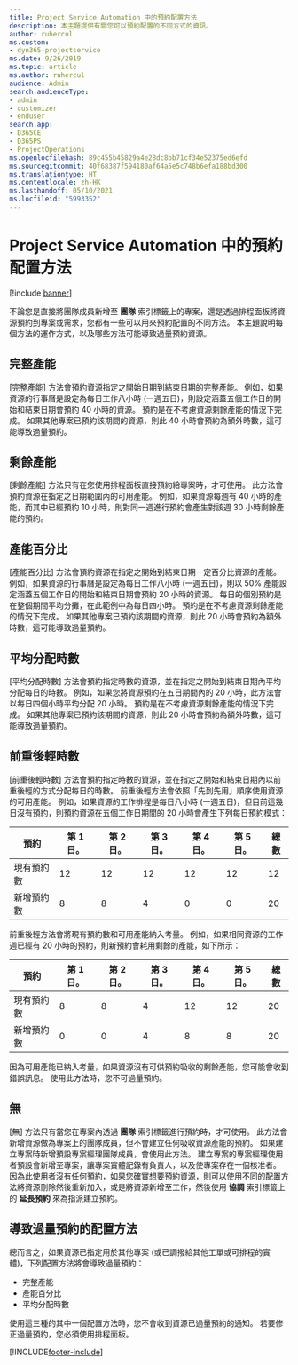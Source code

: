 ```yaml
---
title: Project Service Automation 中的預約配置方法
description: 本主題提供有關您可以預約配置的不同方式的資訊。
author: ruhercul
ms.custom:
- dyn365-projectservice
ms.date: 9/26/2019
ms.topic: article
ms.author: ruhercul
audience: Admin
search.audienceType:
- admin
- customizer
- enduser
search.app:
- D365CE
- D365PS
- ProjectOperations
ms.openlocfilehash: 89c455b45829a4e28dc8bb71cf34e52375ed6efd
ms.sourcegitcommit: 40f68387f594180af64a5e5c748b6efa188bd300
ms.translationtype: HT
ms.contentlocale: zh-HK
ms.lasthandoff: 05/10/2021
ms.locfileid: "5993352"
---
```

# <a name="booking-allocation-methods-in-project-service-automation"></a>Project Service Automation 中的預約配置方法

[!include [banner](../includes/psa-now-project-operations.md)]

不論您是直接將團隊成員新增至 **團隊** 索引標籤上的專案，還是透過排程面板將資源預約到專案或需求，您都有一些可以用來預約配置的不同方法。 本主題說明每個方法的運作方式，以及哪些方法可能導致過量預約資源。

## <a name="full-capacity"></a>完整產能 
[完整產能] 方法會預約資源指定之開始日期到結束日期的完整產能。 例如，如果資源的行事曆是設定為每日工作八小時 (一週五日)，則設定涵蓋五個工作日的開始和結束日期會預約 40 小時的資源。 預約是在不考慮資源剩餘產能的情況下完成。 如果其他專案已預約該期間的資源，則此 40 小時會預約為額外時數，這可能導致過量預約。

## <a name="remaining-capacity"></a>剩餘產能
[剩餘產能] 方法只有在您使用排程面板直接預約給專案時，才可使用。 此方法會預約資源在指定之日期範圍內的可用產能。 例如，如果資源每週有 40 小時的產能，而其中已經預約 10 小時，則對同一週進行預約會產生對該週 30 小時剩餘產能的預約。

## <a name="percentage-capacity"></a>產能百分比
[產能百分比] 方法會預約資源在指定之開始到結束日期一定百分比資源的產能。 例如，如果資源的行事曆是設定為每日工作八小時 (一週五日)，則以 50% 產能設定涵蓋五個工作日的開始和結束日期會預約 20 小時的資源。 每日的個別預約是在整個期間平均分攤，在此範例中為每日四小時。 預約是在不考慮資源剩餘產能的情況下完成。 如果其他專案已預約該期間的資源，則此 20 小時會預約為額外時數，這可能導致過量預約。

## <a name="evenly-distribute-hours"></a>平均分配時數
[平均分配時數] 方法會預約指定時數的資源，並在指定之開始到結束日期內平均分配每日的時數。 例如，如果您將資源預約在五日期間內的 20 小時，此方法會以每日四個小時平均分配 20 小時。 預約是在不考慮資源剩餘產能的情況下完成。 如果其他專案已預約該期間的資源，則此 20 小時會預約為額外時數，這可能導致過量預約。

## <a name="front-load-hours"></a>前重後輕時數
[前重後輕時數] 方法會預約指定時數的資源，並在指定之開始和結束日期內以前重後輕的方式分配每日的時數。 前重後輕方法會依照「先到先用」順序使用資源的可用產能。 例如，如果資源的工作排程是每日八小時 (一週五日)，但目前這幾日沒有預約，則預約資源在五個工作日期間的 20 小時會產生下列每日預約模式： 

|         預約          |    第 1 日。    |    第 2 日。    |    第 3 日。    |    第 4 日。    |    第 5 日。    |    總數    |
|---------------------------|-------------|-------------|-------------|-------------|-------------|-------------|
|    現有預約數    |    12        |    12        |    12        |    12        |    12        |    12        |
|    新增預約數          |    8        |    8        |    4        |    0        |    0        |    20       |

前重後輕方法會將現有預約數和可用產能納入考量。 例如，如果相同資源的工作週已經有 20 小時的預約，則新預約會耗用剩餘的產能，如下所示：

|   預約          | 第 1 日。 | 第 2 日。 | 第 3 日。 | 第 4 日。 | 第 5 日。 | 總數 |
|---------------------|-------|-------|-------|-------|-------|-------|
| 現有預約數 | 8     | 8     | 4     | 12     | 12     | 20    |
| 新增預約數       | 0     | 0     | 4     | 8     | 8     | 20    |

因為可用產能已納入考量，如果資源沒有可供預約吸收的剩餘產能，您可能會收到錯誤訊息。 使用此方法時，您不可過量預約。

## <a name="none"></a>無
[無] 方法只有當您在專案內透過 **團隊** 索引標籤進行預約時，才可使用。 此方法會新增資源做為專案上的團隊成員，但不會建立任何吸收資源產能的預約。 如果建立專案時新增預設專案經理團隊成員，會使用此方法。 建立專案的專案經理使用者預設會新增至專案，讓專案實體記錄有負責人，以及使專案存在一個核准者。 因為此使用者沒有任何預約，如果您確實想要預約資源，則可以使用不同的配置方法將資源刪除然後重新加入，或是將資源新增至工作，然後使用 **協調** 索引標籤上的 **延長預約** 來為指派建立預約。

## <a name="allocation-methods-that-lead-to-overbooking"></a>導致過量預約的配置方法
總而言之，如果資源已指定用於其他專案 (或已調撥給其他工單或可排程的實體)，下列配置方法將會導致過量預約：

- 完整產能
- 產能百分比
- 平均分配時數

使用這三種的其中一個配置方法時，您不會收到資源已過量預約的通知。 若要修正過量預約，您必須使用排程面板。


[!INCLUDE[footer-include](../includes/footer-banner.md)]